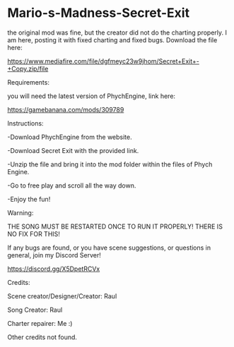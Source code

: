 # Mario-s-Madness-Secret-Exit
the original mod was fine, but the creator did not do the charting properly. I am here, posting it with fixed charting and fixed bugs.
Download the file here: 

https://www.mediafire.com/file/dgfmeyc23w9jhom/Secret+Exit+-+Copy.zip/file

Requirements:


you will need the latest version of PhychEngine, link here:

https://gamebanana.com/mods/309789

Instructions:

-Download PhychEngine from the website. 

-Download Secret Exit with the provided link.

-Unzip the file and bring it into the mod folder within the files of Phych Engine.

-Go to free play and scroll all the way down.

-Enjoy the fun!

Warning:

THE SONG MUST BE RESTARTED ONCE TO RUN IT PROPERLY! THERE IS NO FIX FOR THIS!

If any bugs are found, or you have scene suggestions, or questions in general, join my Discord Server! 

https://discord.gg/X5DpetRCVx

Credits:

Scene creator/Designer/Creator: Raul

Song Creator: Raul

Charter repairer: Me :)

Other credits not found. 
